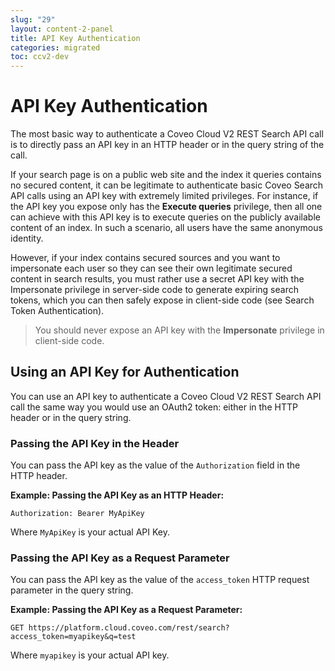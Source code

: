 ```yaml
---
slug: "29"
layout: content-2-panel
title: API Key Authentication
categories: migrated
toc: ccv2-dev
---
```


# API Key Authentication

The most basic way to authenticate a Coveo Cloud V2 REST Search API call is to directly pass an API key in an HTTP header or in the query string of the call.

If your search page is on a public web site and the index it queries contains no secured content, it can be legitimate to authenticate basic Coveo Search API calls using an API key with extremely limited privileges. For instance, if the API key you expose only has the **Execute queries** privilege, then all one can achieve with this API key is to execute queries on the publicly available content of an index. In such a scenario, all users have the same anonymous identity.

However, if your index contains secured sources and you want to impersonate each user so they can see their own legitimate secured content in search results, you must rather use a secret API key with the Impersonate privilege in server-side code to generate expiring search tokens, which you can then safely expose in client-side code (see Search Token Authentication).

> You should never expose an API key with the **Impersonate** privilege in client-side code.

## Using an API Key for Authentication

You can use an API key to authenticate a Coveo Cloud V2 REST Search API call the same way you would use an OAuth2 token: either in the HTTP header or in the query string.

### Passing the API Key in the Header

You can pass the API key as the value of the `Authorization` field in the HTTP header.

**Example: Passing the API Key as an HTTP Header:**

```
Authorization: Bearer MyApiKey
```

Where `MyApiKey` is your actual API Key.

### Passing the API Key as a Request Parameter

You can pass the API key as the value of the `access_token` HTTP request parameter in the query string.

**Example: Passing the API Key as a Request Parameter:**

```
GET https://platform.cloud.coveo.com/rest/search?access_token=myapikey&q=test
```

Where `myapikey` is your actual API key.
